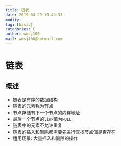 ```yaml
---
title: 链表
date: 2019-04-29 19:49:33	
modify: 
tag: [basic]
categories: C
author: wmsj100
mail: wmsj100@hotmail.com
---
```


# 链表

## 概述
- 链表是有序的数据结构
- 链表的元素称为节点
- 节点存储有下一个节点的内存地址
- 最后一个节点的`link`值为`NULL`
- 链表中的元素不允许重复
- 链表的插入和删除都需要先进行查找节点值是否存在
- 适用场景: 大量插入和删除的操作
